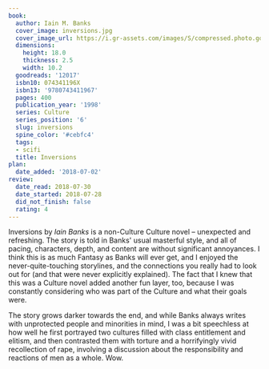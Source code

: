 ```yaml
---
book:
  author: Iain M. Banks
  cover_image: inversions.jpg
  cover_image_url: https://i.gr-assets.com/images/S/compressed.photo.goodreads.com/books/1288930844l/12017._SX98_.jpg
  dimensions:
    height: 18.0
    thickness: 2.5
    width: 10.2
  goodreads: '12017'
  isbn10: 074341196X
  isbn13: '9780743411967'
  pages: 400
  publication_year: '1998'
  series: Culture
  series_position: '6'
  slug: inversions
  spine_color: '#cebfc4'
  tags:
  - scifi
  title: Inversions
plan:
  date_added: '2018-07-02'
review:
  date_read: 2018-07-30
  date_started: 2018-07-28
  did_not_finish: false
  rating: 4
---
```


Inversions by *Iain Banks* is a non-Culture Culture novel – unexpected and refreshing. The story is told in Banks' usual masterful style, and all of pacing, characters, depth, and content are without significant annoyances. I think this is as much Fantasy as Banks will ever get, and I enjoyed the never-quite-touching storylines, and the connections you really had to look out for (and that were never explicitly explained). The fact that I knew that this was a Culture novel added another fun layer, too, because I was constantly considering who was part of the Culture and what their goals were.

The story grows darker towards the end, and while Banks always writes with unprotected people and minorities in mind, I was a bit speechless at how well he first portrayed two cultures filled with class entitlement and elitism, and then contrasted them with torture and a horrifyingly vivid recollection of rape, involving a discussion about the responsibility and reactions of men as a whole. Wow.
